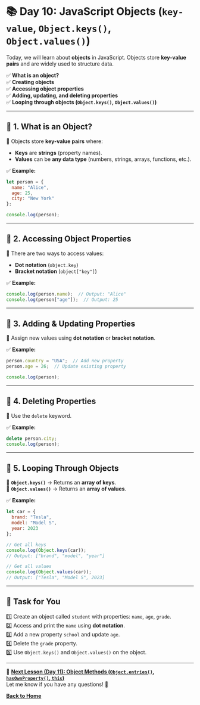# **📚 Day 10: JavaScript Objects (`key-value`, `Object.keys()`, `Object.values()`)**  

Today, we will learn about **objects** in JavaScript. Objects store **key-value pairs** and are widely used to structure data.  

✅ **What is an object?**  
✅ **Creating objects**  
✅ **Accessing object properties**  
✅ **Adding, updating, and deleting properties**  
✅ **Looping through objects (`Object.keys()`, `Object.values()`)**  

---

## **🔹 1. What is an Object?**  
📌 Objects store **key-value pairs** where:  
- **Keys** are **strings** (property names).  
- **Values** can be **any data type** (numbers, strings, arrays, functions, etc.).  

✅ **Example:**  
```js
let person = {
  name: "Alice",
  age: 25,
  city: "New York"
};

console.log(person);
```
---

## **🔹 2. Accessing Object Properties**  
📌 There are two ways to access values:  
- **Dot notation** (`object.key`)  
- **Bracket notation** (`object["key"]`)  

✅ **Example:**  
```js
console.log(person.name);  // Output: "Alice"
console.log(person["age"]);  // Output: 25
```

---

## **🔹 3. Adding & Updating Properties**  
📌 Assign new values using **dot notation** or **bracket notation**.  

✅ **Example:**  
```js
person.country = "USA";  // Add new property
person.age = 26;  // Update existing property

console.log(person);
```

---

## **🔹 4. Deleting Properties**  
📌 Use the `delete` keyword.  

✅ **Example:**  
```js
delete person.city;
console.log(person);
```

---

## **🔹 5. Looping Through Objects**  
📌 **`Object.keys()`** → Returns an **array of keys**.  
📌 **`Object.values()`** → Returns an **array of values**.  

✅ **Example:**  
```js
let car = {
  brand: "Tesla",
  model: "Model S",
  year: 2023
};

// Get all keys
console.log(Object.keys(car));  
// Output: ["brand", "model", "year"]

// Get all values
console.log(Object.values(car));  
// Output: ["Tesla", "Model S", 2023]
```

---

## **📝 Task for You**  
1️⃣ Create an object called `student` with properties: `name`, `age`, `grade`.  
2️⃣ Access and print the `name` using **dot notation**.  
3️⃣ Add a new property `school` and update `age`.  
4️⃣ Delete the `grade` property.  
5️⃣ Use `Object.keys()` and `Object.values()` on the object.  

---

🎯 **[Next Lesson (Day 11): Object Methods (`Object.entries()`, `hasOwnProperty()`, `this`)](../day_11/)**  
Let me know if you have any questions! 🚀

[**Back to Home**](../../../)